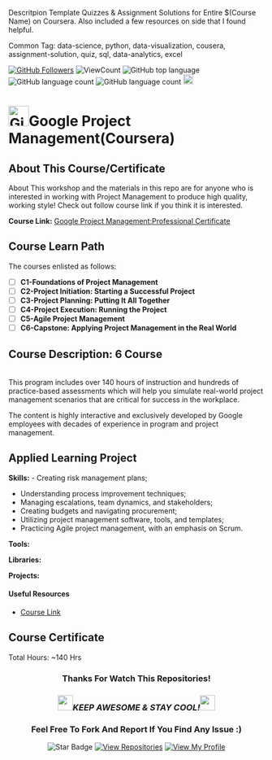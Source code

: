 <!--
 * @Author: BDFD
 * @Date: 2022-01-12 22:38:38
 * @LastEditTime: 2022-07-14 12:37:52
 * @LastEditors: BDFD
 * @Description:
 * @FilePath: \Coursera_Google-Project-Management\README.md
-->

Descritpion Template
Quizzes & Assignment Solutions for Entire $(Course Name) on Coursera. Also included a few resources on side that I found helpful.

Common Tag: data-science, python, data-visualization, cousera, assignment-solution, quiz, sql, data-analytics, excel

<a href="https://github.com/bdfd"><img src="https://img.shields.io/github/followers/bdfd?label=Follow%20Me&logo=github" alt="GitHub Followers" /></a>
![ViewCount](https://views.whatilearened.today/views/github/BDFD-LearningGround/Coursera_Google-Project-Management.svg?cache=remove)
![GitHub top language](https://img.shields.io/github/languages/top/BDFD-LearningGround/Coursera_Google-Project-Management?style=flat)
![GitHub language count](https://img.shields.io/github/languages/count/BDFD-LearningGround/Coursera_Google-Project-Management?style=flat)
![GitHub language count](https://img.shields.io/github/languages/count/BDFD-LearningGround/Coursera_Google-Project-Management?style=flat)
<img height=20 src="https://cdn.jsdelivr.net/gh/bdfd/Personal_Image_Repo/7.Color-Icon/Status/On_Progress.svg" alt="bdfd" />

<!-- <img height=20 src="https://cdn.jsdelivr.net/gh/bdfd/Personal_Image_Repo/7.Color-Icon/Status/Finish.svg" alt="bdfd" /> -->

# <a href="https://github.com/bdfd"><img height=40 src="https://cdn.jsdelivr.net/gh/bdfd/Personal_Image_Repo/4.Stamp/BDFD_Stamp.png" alt="GitHub Followers" /></a>Google Project Management(Coursera)

## About This Course/Certificate

About This workshop and the materials in this repo are for anyone who is interested in working with Project Management to produce high quality, working style! Check out follow course link if you think it is interested.

**Course Link:** [Google Project Management:Professional Certificate](https://www.coursera.org/professional-certificates/google-project-management)

## Course Learn Path

The courses enlisted as follows:

- [ ] **C1-Foundations of Project Management**
- [ ] **C2-Project Initiation: Starting a Successful Project**
- [ ] **C3-Project Planning: Putting It All Together**
- [ ] **C4-Project Execution: Running the Project**
- [ ] **C5-Agile Project Management**
- [ ] **C6-Capstone: Applying Project Management in the Real World**

## Course Description: 6 Course

<br/>
This program includes over 140 hours of instruction and hundreds of practice-based assessments which will help you simulate real-world project management scenarios that are critical for success in the workplace.

The content is highly interactive and exclusively developed by Google employees with decades of experience in program and project management.

## Applied Learning Project

**Skills:** - Creating risk management plans;

- Understanding process improvement techniques;
- Managing escalations, team dynamics, and stakeholders;
- Creating budgets and navigating procurement;
- Utilizing project management software, tools, and templates;
- Practicing Agile project management, with an emphasis on Scrum.

**Tools:**

**Libraries:**

**Projects:**

#### Useful Resources

- [Course Link](https://www.coursera.org/professional-certificates/google-project-management)

## Course Certificate

Total Hours: ~140 Hrs

<div align="center">

### Thanks For Watch This Repositories!

### <img src="https://media.giphy.com/media/WUlplcMpOCEmTGBtBW/giphy.gif" width="30"><i>KEEP AWESOME & STAY COOL!</i><img src="https://media.giphy.com/media/WUlplcMpOCEmTGBtBW/giphy.gif" width="30">

### Feel Free To Fork And Report If You Find Any Issue :)

![Star Badge](https://img.shields.io/static/v1?label=%F0%9F%8C%9F&message=If%20Useful&style=style=flat&color=BC4E99)
[![View Repositories](https://img.shields.io/badge/View-My_Repositories-blue?logo=GitHub)](https://github.com/bdfd?tab=repositories)
[![View My Profile](https://img.shields.io/badge/View-My_Profile-green?logo=GitHub)](https://github.com/bdfd)

</div>

<!-- ![Certificate](https://cdn.jsdelivr.net/gh/BDFD-LearningGround/Certificate-Folder/6.0-Others/Course-Version%20Control%20with%20Git/Course-Version%20Control%20with%20Git.jpeg) -->
